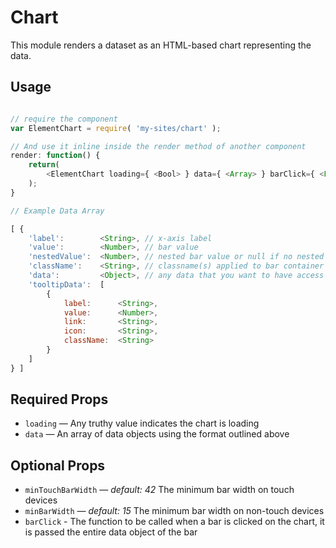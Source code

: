 Chart
=====

This module renders a dataset as an HTML-based chart representing the data.

## Usage

```js

// require the component
var ElementChart = require( 'my-sites/chart' );

// And use it inline inside the render method of another component
render: function() {
	return(
		<ElementChart loading={ <Bool> } data={ <Array> } barClick={ <Function> } />
	);
}

// Example Data Array

[ {
	'label': 		<String>, // x-axis label
	'value': 		<Number>, // bar value
	'nestedValue':	<Number>, // nested bar value or null if no nested bar
	'className': 	<String>, // classname(s) applied to bar container
	'data':			<Object>, // any data that you want to have access to in the barClick callback
	'tooltipData':	[
		{
			label: 		<String>,
			value: 		<Number>,
			link: 		<String>,
			icon: 		<String>,
			className: 	<String>
		}
	]
} ]


```

## Required Props

* `loading` — Any truthy value indicates the chart is loading
* `data` — An array of data objects using the format outlined above

## Optional Props
* `minTouchBarWidth` — _default: 42_ The minimum bar width on touch devices
* `minBarWidth` — _default: 15_ The minimum bar width on non-touch devices
* `barClick` - The function to be called when a bar is clicked on the chart, it is passed the entire data object of the bar